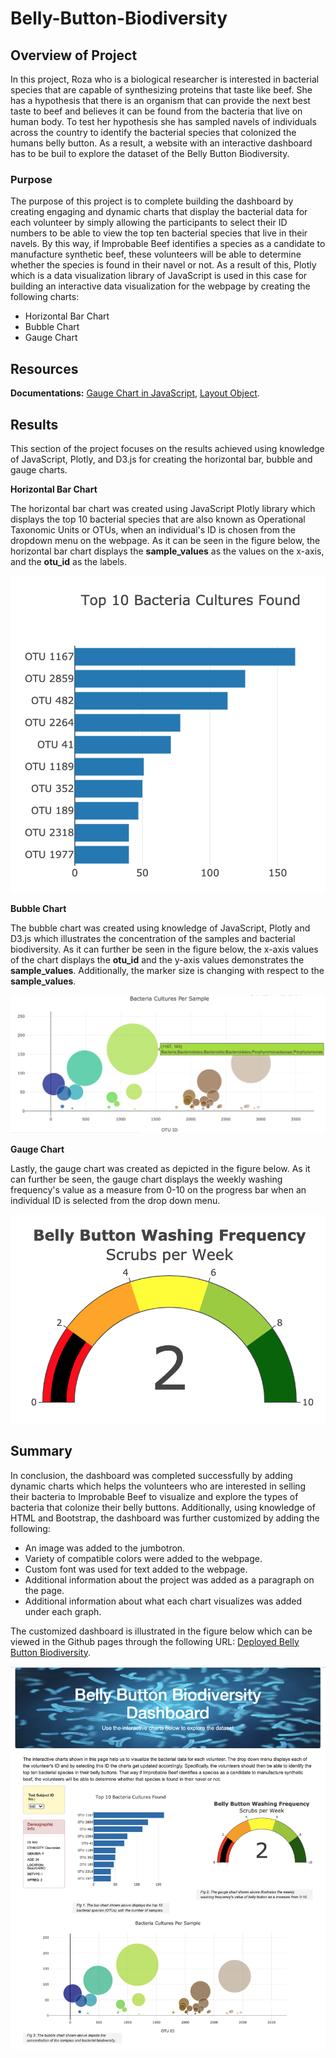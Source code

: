 # Belly-Button-Biodiversity

## Overview of Project

In this project, Roza who is a biological researcher is interested in bacterial species that are capable of synthesizing proteins that taste like beef. She has a hypothesis that there is an organism that can  provide the next best taste to beef and believes it can be found from the bacteria that live on human body. To test her hypothesis she has sampled navels of individuals across the country to identify the bacterial species that colonized the humans belly button. As a result, a website with an interactive dashboard has to be buil to explore the dataset of the Belly Button Biodiversity.

### Purpose

The purpose of this project is to complete building the dashboard by creating engaging and dynamic charts that display the bacterial data for each volunteer by simply allowing the participants to select their ID numbers to be able to view the top ten bacterial species that live in their navels. By this way, if Improbable Beef identifies a species as a candidate to manufacture synthetic beef, these volunteers will be able to determine whether the species is found in their navel or not. As a result of this, Plotly which is a data visualization library of JavaScript is used in this case for building an interactive data visualization for the webpage by creating the following charts:

- Horizontal Bar Chart
- Bubble Chart
- Gauge Chart 

## Resources

**Documentations:** [Gauge Chart in JavaScript](https://plotly.com/javascript/gauge-charts/), [Layout Object](https://plotly.com/python-api-reference/generated/plotly.graph_objects.Layout.html).

## Results

This section of the project focuses on the results achieved using knowledge of JavaScript, Plotly, and D3.js for creating the horizontal bar, bubble and gauge charts.

**Horizontal Bar Chart**

The horizontal bar chart was created using JavaScript Plotly library which displays the top 10 bacterial species that are also known as Operational Taxonomic Units or OTUs, when an individual's ID is chosen from the dropdown menu on the webpage. As it can be seen in the figure below, the horizontal bar chart displays the **sample_values** as the values on the x-axis, and the **otu_id** as the labels.

![Horizontal Bar Chart](static/images/Horizontal_Bar_Chart.png)

**Bubble Chart**

The bubble chart was created using knowledge of JavaScript, Plotly and D3.js which illustrates the concentration of the samples and bacterial biodiversity. As it can further be seen in the figure below, the x-axis values of the chart displays the **otu_id** and the y-axis values demonstrates the **sample_values**. Additionally, the marker size is changing with respect to the **sample_values**. 

![Bubble Chart](static/images/Bubble_Chart.png)

**Gauge Chart**

Lastly, the gauge chart was created as depicted in the figure below. As it can further be seen, the gauge chart displays the weekly washing frequency's value as a measure from 0-10 on the progress bar when an individual ID is selected from the drop down menu.

![Gauge Chart](static/images/Gauge_Chart.png)

## Summary

In conclusion, the dashboard was completed successfully by adding dynamic charts which helps the volunteers who are interested in selling their bacteria to Improbable Beef to visualize and explore the types of bacteria that colonize their belly buttons. Additionally, using knowledge of HTML and Bootstrap, the dashboard was further customized by adding the following:

- An image was added to the jumbotron.
- Variety of compatible colors were added to the webpage.
- Custom font was used for text added to the webpage.
- Additional information about the project was added as a paragraph on the page.
- Additional information about what each chart visualizes was added under each graph.

The customized dashboard is illustrated in the figure below which can be viewed in the Github pages through the following URL: [Deployed Belly Button Biodiversity](https://taravatsh.github.io/Belly-Button-Biodiversity/).

![Dashboard](static/images/Customized_Dashboard.png)
